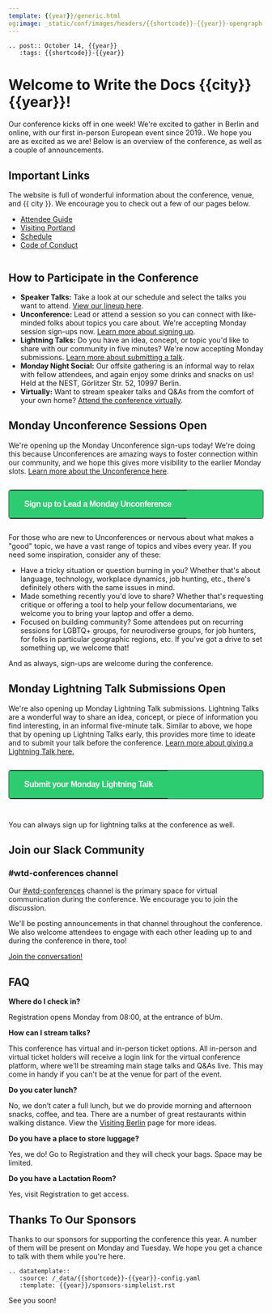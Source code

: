 ```yaml
---
template: {{year}}/generic.html
og:image: _static/conf/images/headers/{{shortcode}}-{{year}}-opengraph.jpg
---
```


```{eval-rst}
.. post:: October 14, {{year}}
   :tags: {{shortcode}}-{{year}}
```

# Welcome to Write the Docs {{city}} {{year}}!

Our conference kicks off in one week! We're excited to gather in Berlin and online, with our first in-person European event since 2019.. We hope you are as excited as we are! Below is an overview of the conference, as well as a couple of announcements.

## Important Links

The website is full of wonderful information about the conference, venue, and {{ city }}. We encourage you to check out a few of our pages below.

- [Attendee Guide](https://www.writethedocs.org/conf/{{shortcode}}/{{year}}/attendee-guide/)
- [Visiting Portland](https://www.writethedocs.org/conf/{{shortcode}}/{{year}}/visiting/)
- [Schedule](https://www.writethedocs.org/conf/{{shortcode}}/{{year}}/schedule/)
- [Code of Conduct](https://www.writethedocs.org/conf/{{shortcode}}/{{year}}/code-of-conduct/)

```{figure} /_static/conf/images/pics/portland-unconference.jpg
```

## How to Participate in the Conference

- **Speaker Talks:** Take a look at our schedule and select the talks you want to attend. [View our lineup here](https://www.writethedocs.org/conf/{{shortcode}}/{{year}}/schedule/#monday-october-27). 
- **Unconference:** Lead or attend a session so you can connect with like-minded folks about topics you care about. We're accepting Monday session sign-ups now. [Learn more about signing up](#monday-unconference-sessions-open).
- **Lightning Talks:** Do you have an idea, concept, or topic you'd like to share with our community in five minutes? We're now accepting Monday submissions. [Learn more about submitting a talk](#monday-lightning-talk-submissions-open).
- **Monday Night Social:** Our offsite gathering is an informal way to relax with fellow attendees, and again enjoy some drinks and snacks on us! Held at the NEST, Görlitzer Str. 52, 10997 Berlin.
- **Virtually:** Want to stream speaker talks and Q&As from the comfort of your own home? [Attend the conference virtually](https://www.writethedocs.org/conf/{{shortcode}}/{{year}}/virtual/).

## Monday Unconference Sessions Open

We're opening up the Monday Unconference sign-ups today! We're doing this because Unconferences are amazing ways to foster connection within our community, and we hope this gives more visibility to the earlier Monday slots. [Learn more about the Unconference here](https://www.writethedocs.org/conf/{{shortcode}}/{{year}}/unconference/).

<p style="margin: 2em 0;">
<table border="0" cellpadding="0" cellspacing="0" style="background-color:#2ECC71; border:1px solid #4a4a4a; border-radius:5px;">
<tr>
  <td align="center" valign="middle" style="color:#FFFFFF; font-family:Helvetica, Arial, sans-serif; font-size:16px; font-weight:bold; letter-spacing:-.5px; line-height:150%; padding-top:15px; padding-right:30px; padding-bottom:15px; padding-left:30px;">
     <a href="{{unconf.url}}" target="_blank" style="color:#FFFFFF; text-decoration:none; border-bottom: none;">Sign up to Lead a Monday Unconference</a>
  </td>
</tr>
</table>
</p>

For those who are new to Unconferences or nervous about what makes a "good" topic, we have a vast range of topics and vibes every year. If you need some inspiration, consider any of these:

- Have a tricky situation or question burning in you? Whether that's about language, technology, workplace dynamics, job hunting, etc., there's definitely others with the same issues in mind.
- Made something recently you'd love to share? Whether that's requesting critique or offering a tool to help your fellow documentarians, we welcome you to bring your laptop and offer a demo.
- Focused on building community? Some attendees put on recurring  sessions for LGBTQ+ groups, for neurodiverse groups, for job hunters, for folks in particular geographic regions, etc. If you've got a drive to set something up, we welcome that! 

And as always, sign-ups are welcome during the conference. 

## Monday Lightning Talk Submissions Open

We're also opening up Monday Lightning Talk submissions. Lightning Talks are a wonderful way to share an idea, concept, or piece of information you find interesting, in an informal five-minute talk. Similar to above, we hope that by opening up Lightning Talks early, this provides more time to ideate and to submit your talk before the conference. [Learn more about giving a Lightning Talk here.](https://www.writethedocs.org/conf/{{shortcode}}/{{year}}/lightning-talks/)

<p style="margin: 2em 0;">
<table border="0" cellpadding="0" cellspacing="0" style="background-color:#2ECC71; border:1px solid #4a4a4a; border-radius:5px;">
<tr>
  <td align="center" valign="middle" style="color:#FFFFFF; font-family:Helvetica, Arial, sans-serif; font-size:16px; font-weight:bold; letter-spacing:-.5px; line-height:150%; padding-top:15px; padding-right:30px; padding-bottom:15px; padding-left:30px;">
     <a href="{{lightning_talks.signup_url}}" target="_blank" style="color:#FFFFFF; text-decoration:none; border-bottom: none;">Submit your Monday Lightning Talk</a>
  </td>
</tr>
</table>
</p>

```{figure} /_static/conf/images/headers/portland-2024-all-speakers.jpg
```
You can always sign up for lightning talks at the conference as well. 
## Join our Slack Community

### #wtd-conferences channel
Our [#wtd-conferences](https://writethedocs.slack.com/archives/C1AKFQATH) channel is the primary space for virtual communication during the conference. We encourage you to join the discussion.

We'll be posting announcements in that channel throughout the conference. We also welcome attendees to engage with each other leading up to and during the conference in there, too!

[Join the conversation!](https://docs.google.com/forms/d/e/1FAIpQLSdq4DWRphVt1qVqH8NsjNnS0Szu_NljjZRUvyYqR7mdc00zKQ/viewform) 


## FAQ

**Where do I check in?**

Registration opens Monday from 08:00, at the entrance of bUm. 

**How can I stream talks?**

This conference has virtual and in-person ticket options. All in-person and virtual ticket holders will receive a login link for the virtual conference platform, where we'll be streaming main stage talks and Q&As live. This may come in handy if you can't be at the venue for part of the event.

**Do you cater lunch?**

No, we don’t cater a full lunch, but we do provide morning and afternoon snacks, coffee, and tea. There are a number of great restaurants within walking distance. View the [Visiting Berlin](https://www.writethedocs.org/conf/{{shortcode}}/{{year}}/visiting/) page for more ideas.

**Do you have a place to store luggage?**

Yes, we do! Go to Registration and they will check your bags. Space may be limited.

**Do you have a Lactation Room?**

Yes, visit Registration to get access.

## Thanks To Our Sponsors

Thanks to our sponsors for supporting the conference this year. A number of them will be present on Monday and Tuesday. We hope you get a chance to talk with them while you're here.

```{eval-rst}
.. datatemplate::
   :source: /_data/{{shortcode}}-{{year}}-config.yaml
   :template: {{year}}/sponsors-simplelist.rst
```

See you soon!
